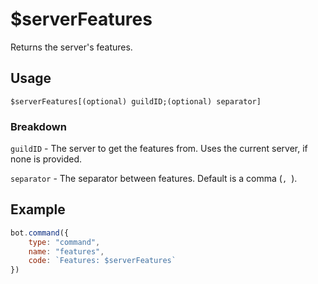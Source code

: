 # $serverFeatures
Returns the server's features.

## Usage
```
$serverFeatures[(optional) guildID;(optional) separator]
```

### Breakdown
`guildID` - The server to get the features from. Uses the current server, if none is provided.

`separator` - The separator between features. Default is a comma (`, `).

## Example
```js
bot.command({
    type: "command",
    name: "features",
    code: `Features: $serverFeatures`
})
```
